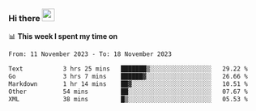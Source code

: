 ### Hi there <a href="https://www.gautamkrishnar.com/"><img src="https://media.giphy.com/media/hvRJCLFzcasrR4ia7z/giphy.gif" width="25px"></a>

📊 **This week I spent my time on**

<!--START_SECTION:waka-->

```txt
From: 11 November 2023 - To: 18 November 2023

Text           3 hrs 25 mins   ███████▒░░░░░░░░░░░░░░░░░   29.22 %
Go             3 hrs 7 mins    ██████▓░░░░░░░░░░░░░░░░░░   26.66 %
Markdown       1 hr 14 mins    ██▓░░░░░░░░░░░░░░░░░░░░░░   10.51 %
Other          54 mins         ██░░░░░░░░░░░░░░░░░░░░░░░   07.67 %
XML            38 mins         █▒░░░░░░░░░░░░░░░░░░░░░░░   05.53 %
```

<!--END_SECTION:waka-->
